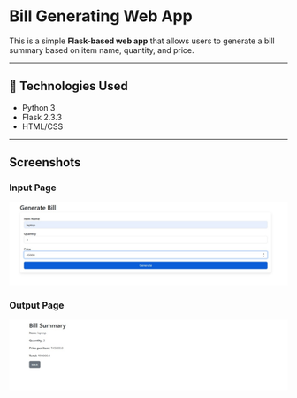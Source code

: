 # Bill Generating Web App 

This is a simple **Flask-based web app** that allows users to generate a bill summary based on item name, quantity, and price.

---

## 🔧 Technologies Used
- Python 3
- Flask 2.3.3
- HTML/CSS

---

## Screenshots

### Input Page
![Input Page](input.jpg)

### Output Page
![Output Page](output.jpg)





